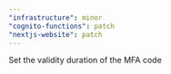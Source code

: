 ```yaml
---
"infrastructure": minor
"cognito-functions": patch
"nextjs-website": patch
---
```


Set the validity duration of the MFA code
